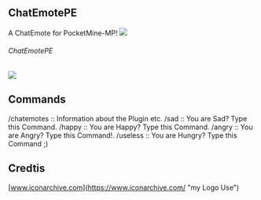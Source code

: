 ## ChatEmotePE
A ChatEmote for PocketMine-MP!
[![](https://poggit.pmmp.io/shield.state/ChatEmotePE)](https://poggit.pmmp.io/p/ChatEmotePE)



######  ChatEmotePE


[![](https://img.shields.io/badge/ChatEmotesPE-The%20Future%20of%20Chat%20Emotes-blue)](https://poggit.pmmp.io/p/ChatEmotePE)

## Commands
/chatemotes :: Information about the Plugin etc.
/sad :: You are Sad? Type this Command.
/happy :: You are Happy? Type this Command.
/angry :: You are Angry? Type this Command!.
/useless :: You are Hungry? Type this Command ;)


## Credtis
[www.iconarchive.com](https://www.iconarchive.com/ "my Logo Use")
